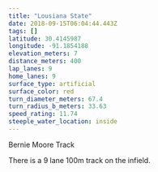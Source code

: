 ```yaml
---
title: "Lousiana State"
date: 2018-09-15T06:04:44.443Z
tags: []
latitude: 30.4145987
longitude: -91.1854188
elevation_meters: 7
distance_meters: 400
lap_lanes: 9
home_lanes: 9
surface_type: artificial
surface_color: red
turn_diameter_meters: 67.4
turn_radius_b_meters: 33.63
speed_rating: 11.74
steeple_water_location: inside
---
```

Bernie Moore Track

There is a 9 lane 100m track on the infield. 

